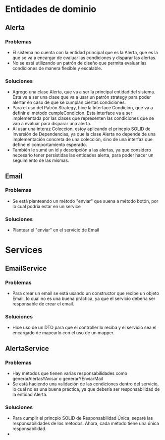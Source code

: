 # Entidades de dominio
## Alerta
### Problemas
- El sistema no cuenta con la entidad principal que es la Alerta, que es la que se va a encargar de evaluar las condiciones y disparar las alertas.
- No se está utilizando un patrón de diseño que permita evaluar las condiciones de manera flexible y escalable.

### Soluciones
- Agrego una clase Alerta, que va a ser la principal entidad del sistema. Ésta va a ser una clase que va a usar un patrón strategy para poder alertar en caso de que se cumplan ciertas condiciones.
- Para el uso del Patrón Strategy, hice la Interface Condicion, que va a definir el método cumpleCondicion. Esta interface va a ser implementada por las clases que representen las condiciones que se van a evaluar para disparar una alerta.
- Al usar una interaz Coleccion, estoy aplicando el princpio SOLID de Inversión de Dependencias, ya que la clase Alerta no depende de una implementación concreta de una colección, sino de una interfaz que define el comportamiento esperado.
- También le sumé un id y descripción a las alertas, ya que considero necesario tener persistidas las entidades alerta, para poder hacer un seguimiento de las mismas.

## Email
### Problemas
- Se está planteando un método "enviar" que suena a método botón, por lo cual podría estar en un service

### Soluciones
- Plantear el "enviar" en el servicio de Email

# Services
## EmailService
### Problemas
- Para crear un email se está usando un constructor que recibe un objeto Email, lo cual no es una buena práctica, ya que el servicio debería ser responsable de crear el email.

### Soluciones
- Hice uso de un DTO para que el controller lo reciba y el servicio sea el encargado de mapearlo con el uso de un mapper.

## AlertaService
### Problemas
- Hay métodos que tienen varias responsabilidades como generarAlertasYAvisar o generarYEnviarMail
- Se está haciendo una validación de las condiciones dentro del servicio, lo cual no es una buena práctica, ya que debería ser responsabilidad de la entidad Alerta.

### Soluciones
- Para cumplir el princpio SOLID de Responsabilidad Única, separé las responsabilidades de los métodos. Ahora, cada método tiene una única responsabilidad.
- 